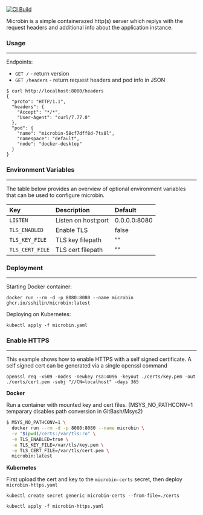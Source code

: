 [![CI Build](https://github.com/sshilin/microbin/actions/workflows/ci-build.yaml/badge.svg)](https://github.com/sshilin/microbin/actions/workflows/ci-build.yaml)

Microbin is a simple containerazed http(s) server which replys with the request headers and additional info about the application instance.

### Usage
---
Endpoints:
- `GET /` - return version
- `GET /headers` - return request headers and pod info in JSON
```
$ curl http://localhost:8080/headers
{
  "proto": "HTTP/1.1",
  "headers": {
    "Accept": "*/*",
    "User-Agent": "curl/7.77.0"
  },
  "pod": {
    "name": "microbin-58cf7dff8d-7ts8l",
    "namespace": "default",
    "node": "docker-desktop"
  }
}
```
### Environment Variables
---
The table below provides an overview of optional environment variables that can be used to configure microbin.

| Key                 |  Description                | Default         |
|:--------------------|:----------------------------|:----------------|
| `LISTEN`            | Listen on host:port         | 0.0.0.0:8080    |
| `TLS_ENABLED`       | Enable TLS                  | false           |
| `TLS_KEY_FILE`      | TLS key filepath            | ""              |
| `TLS_CERT_FILE`     | TLS cert filepath           | ""              |

### Deployment
---
Starting Docker container:

    docker run --rm -d -p 8080:8080 --name microbin ghcr.io/sshilin/microbin:latest

Deploying on Kubernetes:

    kubectl apply -f microbin.yaml

### Enable HTTPS
---
This example shows how to enable HTTPS with a self signed certificate. A self signed cert can be generated via a single openssl command

    openssl req -x509 -nodes -newkey rsa:4096 -keyout ./certs/key.pem -out ./certs/cert.pem -subj "//CN=localhost" -days 365

**Docker**

Run a container with mounted key and cert files. (MSYS_NO_PATHCONV=1 temparary disables path conversion in GitBash/Msys2)

```bash
$ MSYS_NO_PATHCONV=1 \
  docker run --rm -d -p 8080:8080 --name microbin \
  -v "$(pwd)/certs:/var/tls:ro" \
  -e TLS_ENABLED=true \
  -e TLS_KEY_FILE=/var/tls/key.pem \
  -e TLS_CERT_FILE=/var/tls/cert.pem \
  microbin:latest
```

**Kubernetes**

First upload the cert and key to the `microbin-certs` secret, then deploy `microbin-https.yaml`

    kubectl create secret generic microbin-certs --from-file=./certs

    kubectl apply -f microbin-https.yaml
